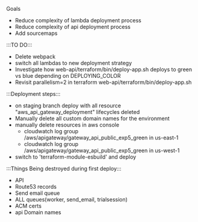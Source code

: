 Goals
- Reduce complexity of lambda deployment process
- Reduce complexity of api deployment process
- Add sourcemaps

:::TO DO:::
- Delete webpack
- switch all lambdas to new deployment strategy
- Investigate how web-api/terraform/bin/deploy-app.sh deploys to green vs blue depending on DEPLOYING_COLOR
- Revisit parallelism=2 in terraform web-api/terraform/bin/deploy-app.sh

:::Deployment steps:::
- on staging branch deploy with all resource "aws_api_gateway_deployment" lifecycles deleted
- Manually delete all custom domain names for the environment
- manually delete resources in aws console
  - cloudwatch log group /aws/apigateway/gateway_api_public_exp5_green in us-east-1
  - cloudwatch log group /aws/apigateway/gateway_api_public_exp5_green in us-west-1
- switch to 'terraform-module-esbuild' and deploy





:::Things Being destroyed during first deploy:::
- API
- Route53 records
- Send email queue
- ALL queues(worker, send_email, trialsession)
- ACM certs
- api Domain names
